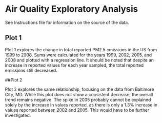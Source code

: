 # Air Quality Exploratory Analysis

See Instructions file for information on the source of the data.

## Plot 1

Plot 1 explores the change in total reported PM2.5 emissions in the US from 1999 
to 2008.  Sums were calculated for the years 1999, 2002, 2005, and 2008 and 
plotted with a regression line.  It should be noted that despite an increase in 
reported values for each year sampled, the total reported emissions still 
decreased.

##Plot 2

Plot 2 explores the same relationship, focusing on the data from Baltimore City,
MD.  While this plot does not show a consistent decrease, the overall trend 
remains negative.  The spike in 2005 probably cannot be explained solely by the
increase in values reported, as there is only a 1.3% increase in values reported
between 2002 and 2005.  This would have to be further investigated.
